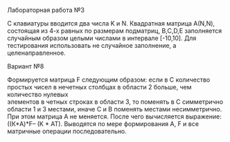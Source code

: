 Лабораторная работа №3

С клавиатуры вводится два числа K и N. 
Квадратная матрица А(N,N), состоящая из 4-х равных по размерам подматриц, B,C,D,E заполняется случайным образом целыми числами в интервале [-10,10]. 
Для тестирования использовать не случайное заполнение, а целенаправленное.

Вариант №8

Формируется матрица F следующим образом: если в С количество простых чисел в нечетных столбцах в области 2 больше, чем количество нулевых  
элементов в четных строках в области 3, то поменять в С симметрично области 1 и 3 местами, иначе С и В поменять местами несимметрично. 
При этом матрица А не меняется. После чего вычисляется выражение: ((К*A)*F– (K * AT). 
Выводятся по мере формирования А, F и все матричные операции последовательно.
